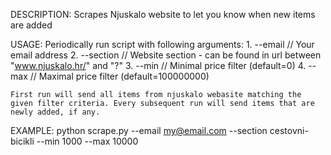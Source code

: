 DESCRIPTION: 
    Scrapes Njuskalo website to let you know when new items are added

USAGE: 
    Periodically run script with following arguments:
    1. --email                      // Your email address 
    2. --section                    // Website section - can be found in url between "www.njuskalo.hr/" and "?"
    3. --min                        // Minimal price filter (default=0)
    4. --max                        // Maximal price filter (default=100000000)

    First run will send all items from njuskalo webasite matching the given filter criteria. Every subsequent run will send items that are newly added, if any.
    
EXAMPLE:
    python scrape.py --email my@email.com --section cestovni-bicikli --min 1000 --max 10000 



